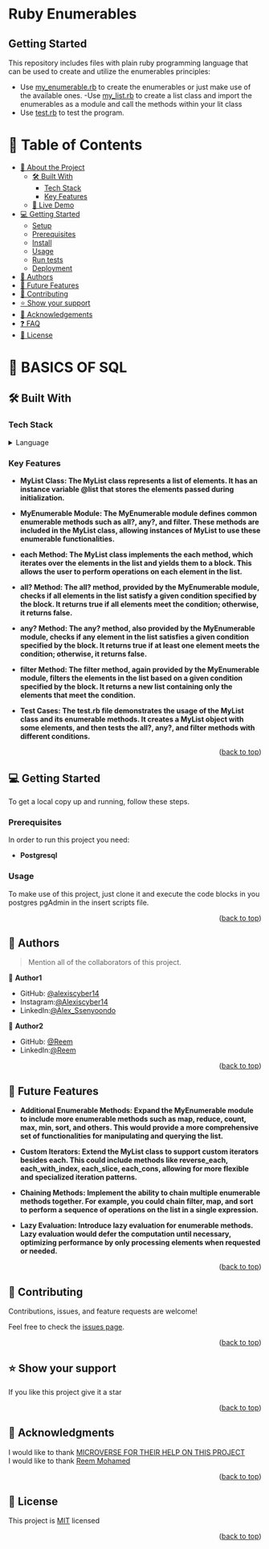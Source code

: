 # Ruby Enumerables


## Getting Started

This repository includes files with plain ruby programming language that can be used to create and utilize the enumerables principles:

- Use [my_enumerable.rb](./my_enumerable.rb) to create the enumerables or just make use of the available ones.
-Use [my_list.rb](./my_list.rb) to create a list class and import the enumerables as a module and call the methods within your lit class
- Use [test.rb](./test.rb) to test the program.

<a name="readme-top"></a>


# 📗 Table of Contents

- [📖 About the Project](#about-project)
  - [🛠 Built With](#built-with)
    - [Tech Stack](#tech-stack)
    - [Key Features](#key-features)
  - [🚀 Live Demo](#live-demo)
- [💻 Getting Started](#getting-started)
  - [Setup](#setup)
  - [Prerequisites](#prerequisites)
  - [Install](#install)
  - [Usage](#usage)
  - [Run tests](#run-tests)
  - [Deployment](#triangular_flag_on_post-deployment)
- [👥 Authors](#authors)
- [🔭 Future Features](#future-features)
- [🤝 Contributing](#contributing)
- [⭐️ Show your support](#support)
- [🙏 Acknowledgements](#acknowledgements)
- [❓ FAQ](#faq)
- [📝 License](#license)

<!-- PROJECT DESCRIPTION -->

# 📖 BASICS OF SQL <a name="about-project"></a>

## 🛠 Built With <a name="built-with"></a>

### Tech Stack <a name="tech-stack"></a>

<details>
<summary>Language</summary>
  <ul>
    <li><a href="https://www.ruby.org/">Ruby</a></li>
  </ul>
</details>

<!-- Features -->

### Key Features <a name="key-features"></a>

- **MyList Class: The MyList class represents a list of elements. It has an instance variable @list that stores the elements passed during initialization.**

- **MyEnumerable Module: The MyEnumerable module defines common enumerable methods such as all?, any?, and filter. These methods are included in the MyList class, allowing instances of MyList to use these enumerable functionalities.**

- **each Method: The MyList class implements the each method, which iterates over the elements in the list and yields them to a block. This allows the user to perform operations on each element in the list.**

- **all? Method: The all? method, provided by the MyEnumerable module, checks if all elements in the list satisfy a given condition specified by the block. It returns true if all elements meet the condition; otherwise, it returns false.**

- **any? Method: The any? method, also provided by the MyEnumerable module, checks if any element in the list satisfies a given condition specified by the block. It returns true if at least one element meets the condition; otherwise, it returns false.**

- **filter Method: The filter method, again provided by the MyEnumerable module, filters the elements in the list based on a given condition specified by the block. It returns a new list containing only the elements that meet the condition.**

- **Test Cases: The test.rb file demonstrates the usage of the MyList class and its enumerable methods. It creates a MyList object with some elements, and then tests the all?, any?, and filter methods with different conditions.**

<p align="right">(<a href="#readme-top">back to top</a>)</p>


## 💻 Getting Started <a name="getting-started"></a>

To get a local copy up and running, follow these steps.

### Prerequisites

In order to run this project you need:
- **Postgresql**

### Usage

To make use of this project, just clone it and execute the code blocks in you postgres pgAdmin in the insert scripts file.

<p align="right">(<a href="#readme-top">back to top</a>)</p>

<!-- AUTHORS -->

## 👥 Authors <a name="authors"></a>

> Mention all of the collaborators of this project.

👤 **Author1**

- GitHub: [@alexiscyber14](https://github.com/alexiscyber14)
- Instagram:[@Alexiscyber14](https://www.instagram.com/alexiscyber14/)
- LinkedIn:[@Alex_Ssenyoondo](https://www.linkedin.com/in/alex-software/)


👤 **Author2**

- GitHub: [@Reem](https://github.com/ReemMohamedAbdelfatah/)
- LinkedIn:[@Reem](https://reemmohamedabdelfatah.github.io/Portfolio-Reem/)

<p align="right">(<a href="#readme-top">back to top</a>)</p>

<!-- FUTURE FEATURES -->

## 🔭 Future Features <a name="future-features"></a>

- **Additional Enumerable Methods: Expand the MyEnumerable module to include more enumerable methods such as map, reduce, count, max, min, sort, and others. This would provide a more comprehensive set of functionalities for manipulating and querying the list.**

- **Custom Iterators: Extend the MyList class to support custom iterators besides each. This could include methods like reverse_each, each_with_index, each_slice, each_cons, allowing for more flexible and specialized iteration patterns.**

- **Chaining Methods: Implement the ability to chain multiple enumerable methods together. For example, you could chain filter, map, and sort to perform a sequence of operations on the list in a single expression.**

- **Lazy Evaluation: Introduce lazy evaluation for enumerable methods. Lazy evaluation would defer the computation until necessary, optimizing performance by only processing elements when requested or needed.**


<p align="right">(<a href="#readme-top">back to top</a>)</p>

<!-- CONTRIBUTING -->

## 🤝 Contributing <a name="contributing"></a>

Contributions, issues, and feature requests are welcome!

Feel free to check the [issues page](../../issues/).

<p align="right">(<a href="#readme-top">back to top</a>)</p>

<!-- SUPPORT -->

## ⭐️ Show your support <a name="support"></a>

If you like this project give it a star

<p align="right">(<a href="#readme-top">back to top</a>)</p>

<!-- ACKNOWLEDGEMENTS -->

## 🙏 Acknowledgments <a name="acknowledgements"></a>

I would like to thank <a href="https://www.microverse.org/">MICROVERSE FOR THEIR HELP ON THIS PROJECT</a>
<br>
I would like to thank <a href="https://github.com/ReemMohamedAbdelfatah/">Reem Mohamed</a>
<p align="right">(<a href="#readme-top">back to top</a>)</p>

<!-- LICENSE -->
## 📝 License <a name="license"></a>
<p>This project is <a href="/LICENSE.md">MIT</a> licensed</p>

<p align="right">(<a href="#readme-top">back to top</a>)</p>
